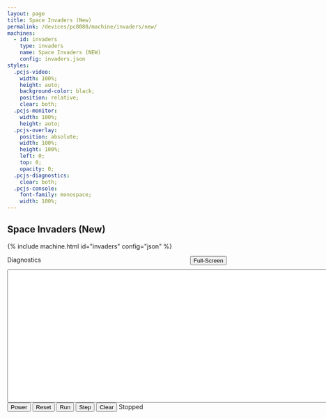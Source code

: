 ```yaml
---
layout: page
title: Space Invaders (New)
permalink: /devices/pc8080/machine/invaders/new/
machines:
  - id: invaders
    type: invaders
    name: Space Invaders (NEW)
    config: invaders.json
styles:
  .pcjs-video:
    width: 100%;
    height: auto;
    background-color: black;
    position: relative;
    clear: both;
  .pcjs-monitor:
    width: 100%;
    height: auto;
  .pcjs-overlay:
    position: absolute;
    width: 100%;
    height: 100%;
    left: 0;
    top: 0;
    opacity: 0;
  .pcjs-diagnostics:
    clear: both;
  .pcjs-console:
    font-family: monospace;
    width: 100%;
---
```


Space Invaders (New)
--------------------

{% include machine.html id="invaders" config="json" %}

<div id="invaders">
  <button id="zoomInvaders" style="float:right">Full-Screen</button>
  <div id="videoInvaders" class="pcjs-video">
  </div>
</div>
<div class="pcjs-diagnostics">
  <div>
    <p>Diagnostics</p>
    <textarea id="printInvaders" class="pcjs-console" cols="128" rows="20" spellcheck="false"></textarea>
  </div>
  <button id="powerInvaders">Power</button>
  <button id="resetInvaders">Reset</button>
  <button id="runInvaders">Run</button>
  <button id="stepInvaders">Step</button>
  <button id="clearInvaders">Clear</button>
  <span id="speedInvaders">Stopped</span>
</div>
